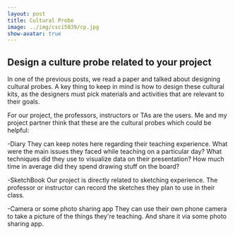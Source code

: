 ```yaml
---
layout: post
title: Cultural Probe
image: ../img/csci5839/cp.jpg
show-avatar: true
---
```

## Design a culture probe related to your project


In one of the previous posts, we read a paper and talked about designing cultural probes. A key thing to keep in mind is how to design these cultural kits, as the designers must pick materials and activities that are relevant to their goals. 

For our project, the professors, instructors or TAs are the users. Me and my project partner think that these are the cultural probes which could be helpful:

-Diary
They can keep notes here regarding their teaching experience. What were the main issues they faced while teaching on a particular day? What techniques did they use to visualize data on their presentation? How much time in average did they spend drawing stuff on the board?

-SketchBook
Our project is directly related to sketching experience. The professor or instructor can record the sketches they plan to use in their class. 

-Camera or some photo sharing app
They can use their own phone camera to take a picture of the things they're teaching. And share it via some photo sharing app.